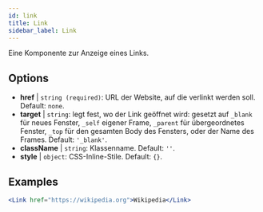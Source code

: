 ```yaml
---
id: link
title: Link
sidebar_label: Link
---
```


Eine Komponente zur Anzeige eines Links.

## Options

* __href__ | `string (required)`: URL der Website, auf die verlinkt werden soll. Default: `none`.
* __target__ | `string`: legt fest, wo der Link geöffnet wird: gesetzt auf `_blank` für neues Fenster, `_self` eigener Frame, `_parent` für übergeordnetes Fenster, `_top` für den gesamten Body des Fensters, oder der Name des Frames. Default: `'_blank'`.
* __className__ | `string`: Klassenname. Default: `''`.
* __style__ | `object`: CSS-Inline-Stile. Default: `{}`.


## Examples

```jsx live
<Link href="https://wikipedia.org">Wikipedia</Link>
```

